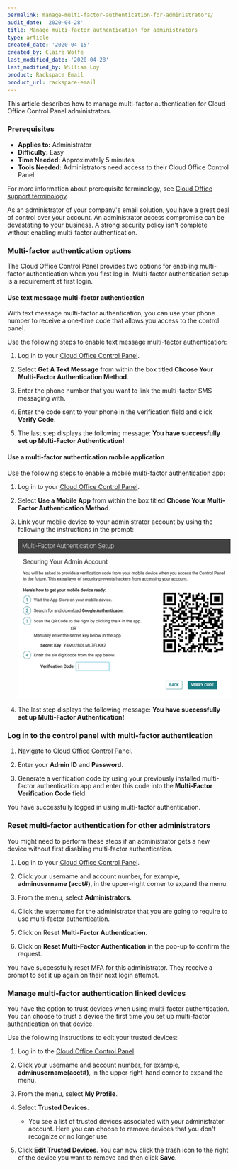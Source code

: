 ```yaml
---
permalink: manage-multi-factor-authentication-for-administrators/
audit_date: '2020-04-28'
title: Manage multi-factor authentication for administrators
type: article
created_date: '2020-04-15'
created_by: Claire Wolfe
last_modified_date: '2020-04-28'
last_modified_by: William Loy
product: Rackspace Email
product_url: rackspace-email
---
```


This article describes how to manage multi-factor authentication for Cloud Office Control Panel administrators.

### Prerequisites

- **Applies to:** Administrator
- **Difficulty:** Easy
- **Time Needed:** Approximately 5 minutes
- **Tools Needed:** Administrators need access to their Cloud Office Control Panel

For more information about prerequisite terminology, see [Cloud Office support terminology](/support/how-to/cloud-office-support-terminology).

As an administrator of your company's email solution, you have a great deal of control over your account. An administrator access compromise can be devastating to your business. A strong security policy isn't complete without enabling multi-factor authentication.

### Multi-factor authentication options

The Cloud Office Control Panel provides two options for enabling multi-factor authentication when you first log in. Multi-factor authentication setup is a requirement at first login.

#### Use text message multi-factor authentication

With text message multi-factor authentication, you can use your phone number to receive a one-time code that allows you access to the control panel.

Use the following steps to enable text message multi-factor authentication:

1. Log in to your [Cloud Office Control Panel](https://cp.rackspace.com).

2. Select **Get A Text Message** from within the box titled **Choose Your Multi-Factor Authentication Method**.

3. Enter the phone number that you want to link the multi-factor SMS messaging with.

4. Enter the code sent to your phone in the verification field and click **Verify Code**.

5. The last step displays the following message: **You have successfully set up Multi-Factor Authentication!**


#### Use a multi-factor authentication mobile application

Use the following steps to enable a mobile multi-factor authentication app:

1. Log in to your [Cloud Office Control Panel](https://cp.rackspace.com).

2. Select **Use a Mobile App** from within the box titled **Choose Your Multi-Factor Authentication Method**.

3. Link your mobile device to your administrator account by using the following the instructions in the prompt:

    ![](mobile_app.png)

4. The last step displays the following message: **You have successfully set up Multi-Factor Authentication!**

### Log in to the control panel with multi-factor authentication

1. Navigate to [Cloud Office Control Panel](https://cp.rackspace.com).

2. Enter your **Admin ID** and **Password**.

3. Generate a verification code by using your previously installed multi-factor authentication app and enter this code into the **Multi-Factor Verification Code** field.

You have successfully logged in using multi-factor authentication.

### Reset multi-factor authentication for other administrators

You might need to perform these steps if an administrator gets a new device without first disabling multi-factor authentication.

1. Log in to your [Cloud Office Control Panel](https://cp.rackspace.com).

2. Click your username and account number, for example, **adminusername (acct#)**, in the upper-right corner to expand the menu.

3. From the menu, select **Administrators**.

4. Click the username for the administrator that you are going to require to use multi-factor authentication.

5. Click on Reset **Multi-Factor Authentication**.

6. Click on **Reset Multi-Factor Authentication** in the pop-up to confirm the request.

You have successfully reset MFA for this administrator. They receive a prompt to set it up again on their next
login attempt.


### Manage multi-factor authentication linked devices

You have the option to trust devices when using multi-factor authentication. You can choose to trust a device the first time you set up multi-factor authentication on that device.

Use the following instructions to edit your trusted devices:

1. Log in to the [Cloud Office Control Panel](https://cp.rackspace.com).

2. Click your username and account number, for example, **adminusername(acct#)**, in the upper right-hand corner to expand the menu.

3. From the menu, select **My Profile**.

4. Select **Trusted Devices**.

    - You see a list of trusted devices associated with your administrator account. Here you can choose to remove devices that you don't recognize or no longer use.

5. Click **Edit Trusted Devices**. You can now click the trash icon to the right of the device you want to remove and then click **Save**.
